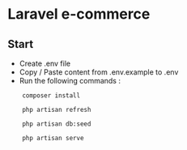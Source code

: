 # Laravel e-commerce 

## Start 

* Create .env file 
* Copy / Paste content from .env.example to .env 
* Run the following commands :

```
    composer install
```

```
    php artisan refresh
```


```
    php artisan db:seed
```


```
    php artisan serve
```
